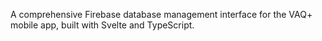 A comprehensive Firebase database management interface for the VAQ+ mobile app, built with Svelte and TypeScript.